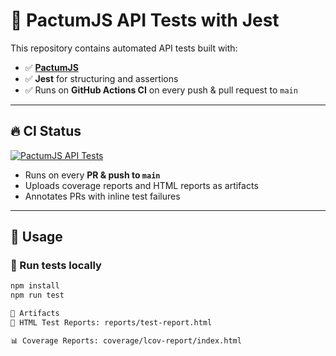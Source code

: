 # 🚀 PactumJS API Tests with Jest

This repository contains automated API tests built with:
- ✅ **[PactumJS](https://pactumjs.github.io/)**
- ✅ **Jest** for structuring and assertions
- ✅ Runs on **GitHub Actions CI** on every push & pull request to `main`

---

## 🔥 CI Status

[![PactumJS API Tests](https://github.com/Shashank-Gollapally/pactumjs-api-tests/actions/workflows/ci.yml/badge.svg)](https://github.com/Shashank-Gollapally/pactumjs-api-tests/actions)

- Runs on every **PR & push to `main`**
- Uploads coverage reports and HTML reports as artifacts
- Annotates PRs with inline test failures

---

## 🚀 Usage

### 🧪 Run tests locally
```bash
npm install
npm run test

📂 Artifacts
📝 HTML Test Reports: reports/test-report.html

📊 Coverage Reports: coverage/lcov-report/index.html
